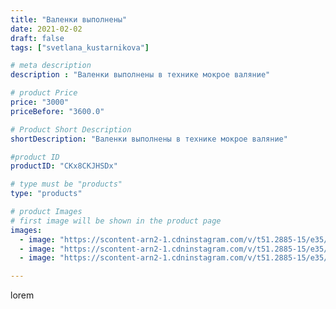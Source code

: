 ```yaml
---
title: "Валенки выполнены"
date: 2021-02-02
draft: false
tags: ["svetlana_kustarnikova"]

# meta description
description : "Валенки выполнены в технике мокрое валяние"

# product Price
price: "3000"
priceBefore: "3600.0"

# Product Short Description
shortDescription: "Валенки выполнены в технике мокрое валяние"

#product ID
productID: "CKx8CKJHSDx"

# type must be "products"
type: "products"

# product Images
# first image will be shown in the product page
images:
  - image: "https://scontent-arn2-1.cdninstagram.com/v/t51.2885-15/e35/145925101_4171559839540636_5312991448943764551_n.jpg?se=7&tp=1&_nc_ht=scontent-arn2-1.cdninstagram.com&_nc_cat=104&_nc_ohc=i2cOJaocX1gAX9fmVqH&ccb=7-4&oh=55613c52a6db332f093e58965a379e60&oe=6083AC5F&ig_cache_key=MjUwMDA0MzI5NjE5MTg3ODY2NQ%3D%3D.2-ccb7-4"
  - image: "https://scontent-arn2-1.cdninstagram.com/v/t51.2885-15/e35/145477992_767581173858724_7879807545633044493_n.jpg?se=7&tp=1&_nc_ht=scontent-arn2-1.cdninstagram.com&_nc_cat=104&_nc_ohc=gRYRKIMLHzcAX_uu0oW&ccb=7-4&oh=51a4ab7aabbe0ced92ea3233e4c30df8&oe=60817666&ig_cache_key=MjUwMDA0MzI5NjMwMTA1OTkwMg%3D%3D.2-ccb7-4"
  - image: "https://scontent-arn2-1.cdninstagram.com/v/t51.2885-15/e35/144614966_320924382693139_1824847754650111732_n.jpg?se=7&tp=1&_nc_ht=scontent-arn2-1.cdninstagram.com&_nc_cat=107&_nc_ohc=KxQ9Sy3Er4wAX_ePXCO&ccb=7-4&oh=9056082ac64da341567ac26f981817f0&oe=6083374C&ig_cache_key=MjUwMDA0MzI5NjIwMDIyNzc4Mw%3D%3D.2-ccb7-4"

---
```

lorem
